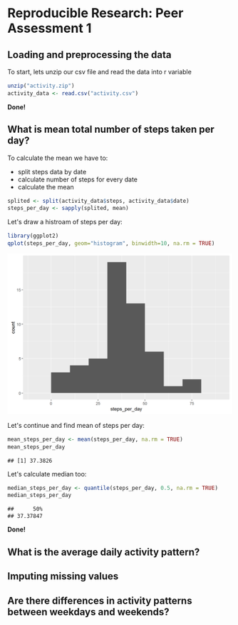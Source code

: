 # Reproducible Research: Peer Assessment 1


## Loading and preprocessing the data
To start, lets unzip our csv file and read the data into r variable 

```r
unzip("activity.zip")
activity_data <- read.csv("activity.csv")
```
__Done!__

## What is mean total number of steps taken per day?

To calculate the mean we have to:

* split steps data by date
* calculate number of steps for every date
* calculate the mean


```r
splited <- split(activity_data$steps, activity_data$date)
steps_per_day <- sapply(splited, mean)
```

Let's draw a histroam of steps per day:

```r
library(ggplot2)
qplot(steps_per_day, geom="histogram", binwidth=10, na.rm = TRUE)
```

![](PA1_template_files/figure-html/unnamed-chunk-3-1.png) 

Let's continue and find mean of steps per day:

```r
mean_steps_per_day <- mean(steps_per_day, na.rm = TRUE)
mean_steps_per_day
```

```
## [1] 37.3826
```
Let's calculate median too:

```r
median_steps_per_day <- quantile(steps_per_day, 0.5, na.rm = TRUE)
median_steps_per_day
```

```
##      50% 
## 37.37847
```

**Done!**

## What is the average daily activity pattern?

## Imputing missing values



## Are there differences in activity patterns between weekdays and weekends?
